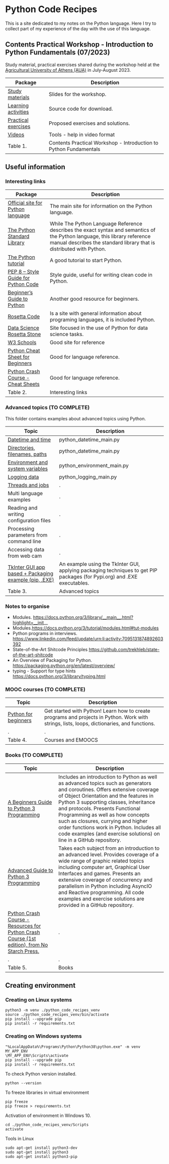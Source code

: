 # Python Code Recipes
This is a site dedicated to my notes on the Python language. Here I try to collect part of my experience of the day with the use of this language.

## Contents Practical Workshop - Introduction to Python Fundamentals (07/2023)
Study material, practical exercises shared during the workshop held at the [Agricultural University of Athens (AUA)](https://www.aua.gr) in July-August 2023. 

| Package                   | Description            |
|---------------------------|-------------------------|
| [Study materials](https://github.com/juancarlosmiranda/python_code_recipes/tree/main/workshop_aua_slides) | Slides for the workshop. |
| [Learning activities](https://github.com/juancarlosmiranda/python_code_recipes/tree/main/workshop_aua_activities) | Source code for download. |
| [Practical exercises](https://github.com/juancarlosmiranda/python_code_recipes/tree/main/workshop_aua_exercises) | Proposed exercises and solutions. |
| [Videos](https://drive.google.com/drive/folders/1yutCgClZ_jfDEANlMQ3ixUFFoq79nVl-?usp=sharing) | Tools - help in video format |
| Table 1. | Contents Practical Workshop - Introduction to Python Fundamentals |


## Useful information

### Interesting links


| Package                   | Description            |
|---------------------------|-------------------------|
| [Official site for Python language](https://www.python.org/) | The main site for information on the Python language. |
| [The Python Standard Library](https://docs.python.org/3/library/index.html) | While The Python Language Reference describes the exact syntax and semantics of the Python language, this library reference manual describes the standard library that is distributed with Python. |
| [The Python tutorial](https://docs.python.org/3/tutorial/index.html) | A good tutorial to start Python. |
| [PEP 8 – Style Guide for Python Code](https://peps.python.org/pep-0008/) | Style guide, useful for writing clean code in Python. |
| [Beginner’s Guide to Python](https://wiki.python.org/moin/BeginnersGuide) | Another good resource for beginners. |
| [Rosetta Code](https://rosettacode.org/wiki/Category:Programming_Tasks) | Is a site with general information about programing languages, it is included Python. |
| [Data Science Rosetta Stone](http://www.datasciencerosettastone.com/index.html) | Site focused in the use of Python for data science tasks. |
| [W3 Schools](https://www.w3schools.com/python/) | Good site for reference |
| [Python Cheat Sheet for Beginners](https://www.datacamp.com/cheat-sheet/getting-started-with-python-cheat-sheet) | Good for language reference. |
| [Python Crash Course - Cheat Sheets](https://ehmatthes.github.io/pcc/cheatsheets/README.html) | Good for language reference. |
| Table 2. | Interesting links |

### Advanced topics (TO COMPLETE)
This folder contains examples about advanced topics using Python.

| Topic                   | Description            |
|---------------------------|-------------------------|
| [Datetime and time](https://github.com/juancarlosmiranda/python_code_recipes/tree/main/python_advanced_topics/python_datetime_main.py) | python_datetime_main.py |
| [Directories, filenames, paths](https://github.com/juancarlosmiranda/python_code_recipes/tree/main/python_advanced_topics/python_directories_main.py) | python_datetime_main.py |
| [Environment and system variables](https://github.com/juancarlosmiranda/python_code_recipes/tree/main/python_advanced_topics/python_environment_main.py) | python_environment_main.py |
| [Logging data](https://github.com/juancarlosmiranda/python_code_recipes/tree/main/python_advanced_topics/python_logging_main.py) | python_logging_main.py |
| [Threads and jobs](https://github.com/juancarlosmiranda/python_code_recipes/tree/main/python_advanced_topics/multithreading) | . |
| Multi language examples | . |
| Reading and writing configuration files | . |
| Processing parameters from command line | . |
| Accessing data from web cam | . |
| [TkInter GUI app based + Packaging example (pip, .EXE)](https://github.com/juancarlosmiranda/packaging_tutorial) | An example using the TkInter GUI, applying packaging techniques to get PIP packages (for Pypi.org) and .EXE executables. |
| Table 3. | Advanced topics |

### Notes to organise

* Modules. https://docs.python.org/3/library/__main__.html?highlight=__init__
* Modules.https://docs.python.org/3/tutorial/modules.html#tut-modules
* Python programs in interviews. https://www.linkedin.com/feed/update/urn:li:activity:7095131874892603392
* State-of-the-Art Shitcode Principles https://github.com/trekhleb/state-of-the-art-shitcode
* An Overview of Packaging for Python. https://packaging.python.org/en/latest/overview/
* typing - Support for type hints https://docs.python.org/3/library/typing.html

### MOOC courses (TO COMPLETE)
| Topic                   | Description            |
|---------------------------|-------------------------|
| [Python for beginners](https://learn.microsoft.com/en-us/training/paths/beginner-python/) | Get started with Python! Learn how to create programs and projects in Python. Work with strings, lists, loops, dictionaries, and functions. |
| . | . |
| Table 4. | Courses and EMOOCS |



### Books (TO COMPLETE)

| Topic                   | Description            |
|---------------------------|-------------------------|
| [A Beginners Guide to Python 3 Programming](https://link.springer.com/book/10.1007/978-3-030-20290-3) | Includes an introduction to Python as well as advanced topics such as generators and coroutines. Offers extensive coverage of Object Orientation and the features in Python 3 supporting classes, inheritance and protocols. Presents Functional Programming as well as how concepts such as closures, currying and higher order functions work in Python. Includes all code examples (and exercise solutions) on line in a GitHub repository. |
| [Advanced Guide to Python 3 Programming](https://link.springer.com/book/10.1007/978-3-030-25943-3) | Takes each subject from an introduction to an advanced level. Provides coverage of a wide range of graphic related topics including computer art, Graphical User Interfaces and games. Presents an extensive coverage of concurrency and parallelism in Python including AsyncIO and Reactive programming. All code examples and exercise solutions are provided in a GitHub repository. |
| [Python Crash Course - Resources for Python Crash Course (1st edition), from No Starch Press. ](https://ehmatthes.github.io/pcc/) | . |
| . | . |
| Table 5. | Books |
















## Creating environment
### Creating on Linux systems
```
python3 -m venv ./python_code_recipes_venv
source ./python_code_recipes_venv/bin/activate
pip install --upgrade pip
pip install -r requirements.txt
```

### Creating on Windows systems
```
"%LocalAppData%\Programs\Python\Python38\python.exe" -m venv MY_APP_ENV
\MY_APP_ENV\Scripts\activate
pip install --upgrade pip
pip install -r requirements.txt

```

To check Python version installed.
```
python --version
```

To freeze libraries in virtual environment
```
pip freeze
pip freeze > requirements.txt
```

Activation of environment in Windows 10.
```
cd ./python_code_recipes_venv/Scripts
activate
```

Tools in Linux
```
sudo apt-get install python3-dev
sudo apt-get install python3
sudo apt-get install python3-pip
```
